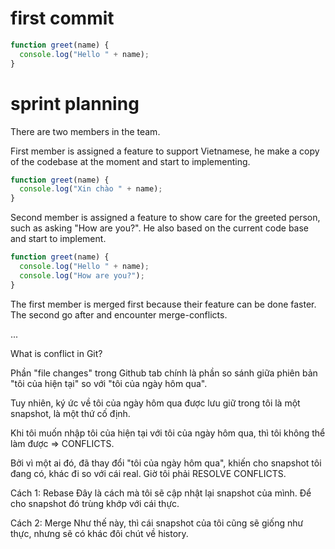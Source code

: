 # first commit

```js
function greet(name) {
  console.log("Hello " + name);
}
```

# sprint planning

There are two members in the team.

First member is assigned a feature to support Vietnamese, he make a copy of the codebase at the moment and start to implementing.

```js
function greet(name) {
  console.log("Xin chào " + name);
}
```

Second member is assigned a feature to show care for the greeted person, such as asking "How are you?". He also based on the current code base and start to implement.

```js
function greet(name) {
  console.log("Hello " + name);
  console.log("How are you?");
}
```

The first member is merged first because their feature can be done faster. The second go after and encounter merge-conflicts.

...

What is conflict in Git?

Phần "file changes" trong Github tab chính là phần so sánh giữa phiên bản "tôi của hiện tại" so với "tôi của ngày hôm qua".

Tuy nhiên, ký ức về tôi của ngày hôm qua được lưu giữ trong tôi là một snapshot, là một thứ cố định.

Khi tôi muốn nhập tôi của hiện tại với tôi của ngày hôm qua, thì tôi không thể làm được => CONFLICTS.

Bởi vì một ai đó, đã thay đổi "tôi của ngày hôm qua", khiến cho snapshot tôi đang có, khác đi so với cái real. Giờ tôi phải RESOLVE CONFLICTS.

Cách 1: Rebase
Đây là cách mà tôi sẽ cập nhật lại snapshot của mình. Để cho snapshot đó trùng khớp với cái thực.

Cách 2: Merge
Như thế này, thì cái snapshot của tôi cũng sẽ giống như thực, nhưng sẽ có khác đôi chút về history.
